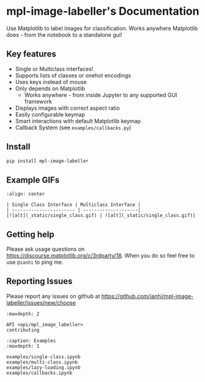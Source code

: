 
# mpl-image-labeller's Documentation

Use Matplotlib to label images for classification. Works anywhere Matplotlib does - from the notebook to a standalone gui!


## Key features
- Single or Multiclass interfaces!
- Supports lists of classes or onehot encodings
- Uses keys instead of mouse
- Only depends on Matplotlib
    - Works anywhere - from inside Jupyter to any supported GUI framework
- Displays images with correct aspect ratio
- Easily configurable keymap
- Smart interactions with default Matplotlib keymap
- Callback System (see `examples/callbacks.py`)

## Install
```bash
pip install mpl-image-labeller
```

## Example GIFs
```{table}
:align: center

| Single Class Interface | Multiclass Interface |
| ----------------------- | --------------------|
|![alt](_static/single_class.gif) | ![alt](_static/single_class.gif)|
```

## Getting help
Please ask usage questions on https://discourse.matplotlib.org/c/3rdparty/18. When you do so feel free
to use `@ianhi` to ping me.

## Reporting Issues
Please report any issues on github at https://github.com/ianhi/mpl-image-labeller/issues/new/choose





```{toctree}
:maxdepth: 2

API <api/mpl_image_labeller>
contributing
```

```{toctree}
:caption: Examples
:maxdepth: 1

examples/single-class.ipynb
examples/multi-class.ipynb
examples/lazy-loading.ipynb
examples/callbacks.ipynb
```
